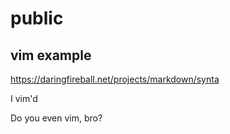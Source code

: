 # public
## vim example

https://daringfireball.net/projects/markdown/synta

I vim'd

Do you even vim, bro?
